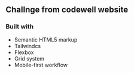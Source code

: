 ## Challnge from codewell website

### Built with

- Semantic HTML5 markup
- Tailwindcs
- Flexbox
- Grid system
- Mobile-first workflow
